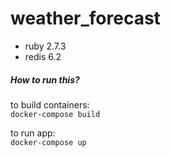 # weather_forecast
- ruby 2.7.3
- redis 6.2

##### How to run this?
to build containers:
<br>
`docker-compose build`

to run app:
<br>
`docker-compose up`